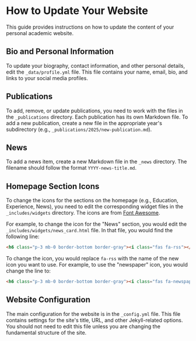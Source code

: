 # How to Update Your Website

This guide provides instructions on how to update the content of your personal academic website.

## Bio and Personal Information

To update your biography, contact information, and other personal details, edit the `_data/profile.yml` file. This file contains your name, email, bio, and links to your social media profiles.

## Publications

To add, remove, or update publications, you need to work with the files in the `_publications` directory. Each publication has its own Markdown file. To add a new publication, create a new file in the appropriate year's subdirectory (e.g., `_publications/2025/new-publication.md`).

## News

To add a news item, create a new Markdown file in the `_news` directory. The filename should follow the format `YYYY-news-title.md`.

## Homepage Section Icons

To change the icons for the sections on the homepage (e.g., Education, Experience, News), you need to edit the corresponding widget files in the `_includes/widgets` directory. The icons are from [Font Awesome](https://fontawesome.com/icons).

For example, to change the icon for the "News" section, you would edit the `_includes/widgets/news_card.html` file. In that file, you would find the following line:

```html
<h6 class="p-3 mb-0 border-bottom border-gray"><i class="fas fa-rss"></i> News</h6>
```

To change the icon, you would replace `fa-rss` with the name of the new icon you want to use. For example, to use the "newspaper" icon, you would change the line to:

```html
<h6 class="p-3 mb-0 border-bottom border-gray"><i class="fas fa-newspaper"></i> News</h6>
```

## Website Configuration

The main configuration for the website is in the `_config.yml` file. This file contains settings for the site's title, URL, and other Jekyll-related options. You should not need to edit this file unless you are changing the fundamental structure of the site.
